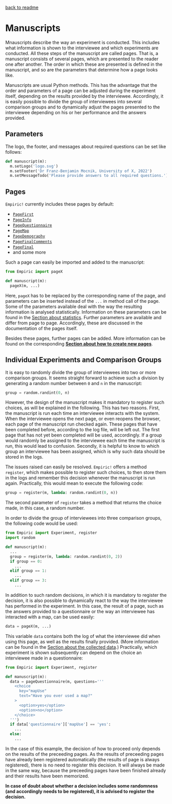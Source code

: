 [back to readme](../../../)

# Manuscripts

Mnauscripts describe the way an experiment is conducted.  This includes what information is shown to the interviewee and which experiments are conducted.  All these steps of the manuscript are called pages.  That is, a manuscript consists of several pages, which are presented to the reader one after another.  The order in which these are presented is defined in the manuscript, and so are the parameters that determine how a page looks like.

Manuscripts are usual Python methods.  This has the advantage that the order and parameters of a page can be adjusted during the experiment itself, depending on the results provided by the interviewee.  Accordingly, it is easily possible to divide the group of interviewees into several comparison groups and to dynamically adjust the pages presented to the interviewee depending on his or her performance and the answers provided.

## Parameters

The logo, the footer, and messages about required questions can be set like follows:
```python
def manuscript(m):
  m.setLogo('logo.svg')
  m.setFooter('Dr Franz-Benjamin Mocnik, University of X, 2022')
  m.setMessageTodo('Please provide answers to all required questions.')
```

## Pages

`Empiric!` currently includes these pages by default:
* [`PageFirst`](pageFirst.md)
* [`PageInfo`](pageInfo.md)
* [`PageQuestionnaire`](pageQuestionnaire.md)
* [`PageMap`](pageMap.md)
* [`PageDemography`](pageDemography.md)
* [`PageFinalComments`](pageFinalComments.md)
* [`PageFinal`](pageFinal.md)
* and some more

Such a page can easily be imported and added to the manuscript:
```python
from Empiric import pageX

def manuscript(m):
  pageX(m, ...)
```

Here, `pageX` has to be replaced by the corresponding name of the page, and parameters can be inserted instead of the `...` in method call of the page.  Some of the parameters available deal with the way the resulting information is analysed statistically.  Information on these parameters can be found in the [Section about statistics](statistics.md).  Further parameters are available and differ from page to page.  Accordingly, these are discussed in the documentation of the pages itself.

Besides these pages, further pages can be added.  More information can be found on the corresponding [**Section about how to create new pages**](creatingNewPages.md).

## Individual Experiments and Comparison Groups

It is easy to randomly divide the group of interviewees into two or more comparison groups.  It seems straight forward to achieve such a division by generating a random number between `0` and `n` in the manuscript:
```python
group = random.randint(0, n)
```
However, the design of the manuscript makes it mandatory to register such choices, as will be explained in the following.  This has two reasons.  First, the manuscript is run each time an interviewee interacts with the system.  When the interviewee opens the next page, or even reopens the browser, each page of the manuscript run checked again.  These pages that have been completed before, according to the log file, will be left out.  The first page that has not yet been completed will be used, accordingly.  If a group would randomly be assigned to the interviewee each time the manuscript is run, this would lead to confusion.  Secondly, it is helpful to know to which group an interviewee has been assigned, which is why such data should be stored in the logs.

The issues raised can easily be resolved.  `Empiric!` offers a method `register`, which makes possible to register such choices, to then store them in the logs and remember this decision whenever the manuscript is run again.  Practically, this would mean to execute the following code:
```python
group = register(m, lambda: random.randint(0, n))
```
The second parameter of `register` takes a method that returns the choice made, in this case, a random number.

In order to divide the group of interviewees into three comparison groups, the following code would be used:
```python
from Empiric import Experiment, register
import random

def manuscript(m):
  ...
  group = register(m, lambda: random.randint(0, 2))
  if group == 0:
    ...
  elif group == 1:
    ...
  elif group == 3:
    ...
```

In addition to such random decisions, in which it is mandatory to register the decision, it is also possible to dynamically react to the way the interviewee has performed in the experiment.  In this case, the result of a page, such as the answers provided to a questionnaire or the way an interviewee has interacted with a map, can be used easily:
```python
data = pageX(m, ...)
```
This variable `data` contains both the log of what the interviewee did when using this page, as well as the results finally provided.  (More information can be found in the [Section about the collected data](collectedData.md).)  Practically, which experiment is shown subsequently can depend on the choice an interviewee made in a questionnaire:
```python
from Empiric import Experiment, register

def manuscript(m):
  data = pageQuestionnaire(m, questions='''
    <choice
      key="mapUse"
      text="Have you ever used a map?"
    >
      <option>yes</option>
      <option>no</option>
    </choice>
  ''')
  if data['questionnaire']['mapUse'] == 'yes':
    ...
  else:
    ...
```

In the case of this example, the decision of how to proceed only depends on the results of the preceeding pages.  As the results of preceeding pages have already been registered automatically (the results of page is always registered), there is no need to register this decision.  It will always be made in the same way, because the preceeding pages have been finished already and their results have been memorized.

**In case of doubt about whether a decision includes some randomness (and accordingly needs to be registered), it is advised to register the decision.**
